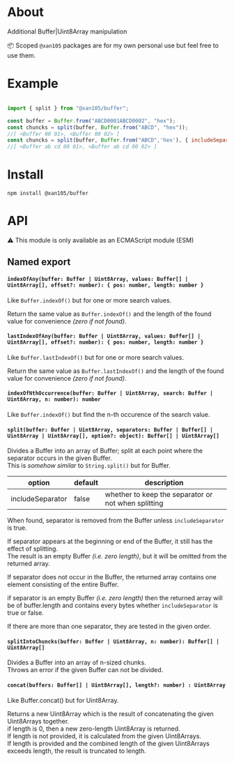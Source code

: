About
=====

Additional Buffer|Uint8Array manipulation

📦 Scoped `@xan105` packages are for my own personal use but feel free to use them.

Example
=======

```js

import { split } from "@xan105/buffer";

const buffer = Buffer.from("ABCD0001ABCD0002", "hex");
const chuncks = split(buffer, Buffer.from("ABCD", "hex"));
//[ <Buffer 00 01>, <Buffer 00 02> ]
const chuncks = split(buffer, Buffer.from("ABCD",'hex'), { includeSeparator : true });
//[ <Buffer ab cd 00 01>, <Buffer ab cd 00 02> ]
```

Install
=======

```
npm install @xan105/buffer
```

API
===

⚠️ This module is only available as an ECMAScript module (ESM)<br />

## Named export

#### `indexOfAny(buffer: Buffer | Uint8Array, values: Buffer[] | Uint8Array[], offset?: number): { pos: number, length: number }`

Like `Buffer.indexOf()` but for one or more search values.

Return the same value as `Buffer.indexOf()` and the length of the found value for convenience _(zero if not found)_.

#### `lastIndexOfAny(buffer: Buffer | Uint8Array, values: Buffer[] | Uint8Array[], offset?: number): { pos: number, length: number }`

Like `Buffer.lastIndexOf()` but for one or more search values.

Return the same value as `Buffer.lastIndexOf()` and the length of the found value for convenience _(zero if not found)_.

#### `indexOfNthOccurrence(buffer: Buffer | Uint8Array, search: Buffer | Uint8Array, n: number): number`

Like `Buffer.indexOf()` but find the n-th occurence of the search value.

#### `split(buffer: Buffer | Uint8Array, separators: Buffer | Buffer[] | Uint8Array | Uint8Array[], option?: object): Buffer[] | Uint8Array[]`

Divides a Buffer into an array of Buffer; split at each point where the separator occurs in the given Buffer.<br />
This is _somehow similar_ to `String.split()` but for Buffer.

|option|default|description|
|------|-------|-----------|
|includeSeparator|false|whether to keep the separator or not when splitting|

When found, separator is removed from the Buffer unless `includeSeparator` is true.

If separator appears at the beginning or end of the Buffer, it still has the effect of splitting.<br />
The result is an empty Buffer _(i.e. zero length)_, but it will be omitted from the returned array.

If separator does not occur in the Buffer, the returned array contains one element consisting of the entire Buffer.

if separator is an empty Buffer _(i.e. zero length)_ then the returned array will be of buffer.length and contains every bytes whether `includeSeparator` is true or false.

If there are more than one separator, they are tested in the given order.

#### `splitIntoChuncks(buffer: Buffer | Uint8Array, n: number): Buffer[] | Uint8Array[]`

Divides a Buffer into an array of n-sized chunks.<br />
Throws an error if the given Buffer can not be divided.

#### `concat(buffers: Buffer[] | Uint8Array[], length?: number) : Uint8Array`

Like Buffer.concat() but for Uint8Array.

Returns a new Uint8Array which is the result of concatenating the given Uint8Arrays together.<br />
if length is 0, then a new zero-length Uint8Array is returned.<br />
If length is not provided, it is calculated from the given Uint8Arrays.<br />
If length is provided and the combined length of the given Uint8Arrays exceeds length, the result is truncated to length.<br />